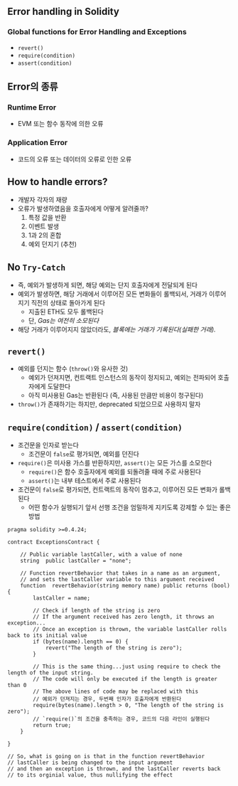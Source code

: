 ## Error handling in Solidity

### Global functions for Error Handling and Exceptions

- `revert()`
- `require(condition)`
- `assert(condition)`

## Error의 종류

### Runtime Error

- EVM 또는 함수 동작에 의한 오류

### Application Error

- 코드의 오류 또는 데이터의 오류로 인한 오류

## How to handle errors?

- 개발자 각자의 재량
- 오류가 발생하였음을 호출자에게 어떻게 알려줄까?
  1. 특정 값을 반환
  2. 이벤트 발생
  3. 1과 2의 혼합
  4. 예외 던지기 (추천)

## No `Try-Catch`

- 즉, 예외가 발생하게 되면, 해당 예외는 단지 호출자에게 전달되게 된다
- 예외가 발생하면, 해당 거래에서 이루어진 모든 변화들이 롤백되서, 거래가 이루어지기 직전의 상태로 돌아가게 된다
  - 지출된 ETH도 모두 롤백된다
  - 단, *Gas는 여전히 소모된다*
- 해당 거래가 이루어지지 않았더라도, *블록에는 거래가 기록된다(실패한 거래).*

## `revert()`

- 예외를 던지는 함수 (`throw()`와 유사한 것)
  - 예외가 던져지면, 컨트랙트 인스턴스의 동작이 정지되고, 예외는 전파되어 호출자에게 도달한다
  - 아직 미사용된 Gas는 반환된다 (즉, 사용된 만큼만 비용이 청구된다)
- `throw()`가 존재하기는 하지만, deprecated 되었으므로 사용하지 말자

## `require(condition)` / `assert(condition)`

- 조건문을 인자로 받는다
  - 조건문이 `false`로 평가되면, 예외를 던진다
- `require()`은 미사용 가스를 반환하지만, `assert()`는 모든 가스를 소모한다
  - `require()`은 함수 호출자에게 예외를 되돌려줄 때에 주로 사용된다
  - `assert()`는 내부 테스트에서 주로 사용된다
- 조건문이 `false`로 평가되면, 컨트랙트의 동작이 멈추고, 이루어진 모든 변화가 롤백된다
  - 어떤 함수가 실행되기 앞서 선행 조건을 엄밀하게 지키도록 강제할 수 있는 좋은 방법

```sol
pragma solidity >=0.4.24;

contract ExceptionsContract {

    // Public variable lastCaller, with a value of none
    string  public lastCaller = "none";

    // Function revertBehavior that takes in a name as an argument,
    // and sets the lastCaller variable to this argument received
    function  revertBehavior(string memory name) public returns (bool) {
        lastCaller = name;

        // Check if length of the string is zero
        // If the argument received has zero length, it throws an exception...
        // Once an exception is thrown, the variable lastCaller rolls back to its initial value
        if (bytes(name).length == 0) {
            revert("The length of the string is zero");
        }

        // This is the same thing...just using require to check the length of the input string.
        // The code will only be executed if the length is greater than 0
        // The above lines of code may be replaced with this
        // 예외가 던져지는 경우, 두번째 인자가 호출자에게 반환된다
        require(bytes(name).length > 0, "The length of the string is zero");
        // `require()`의 조건을 충족하는 경우, 코드의 다음 라인이 실행된다
        return true;
    }

}

// So, what is going on is that in the function revertBehavior
// lastCaller is being changed to the input argument
// and then an exception is thrown, and the lastCaller reverts back
// to its orginial value, thus nullifying the effect
```
